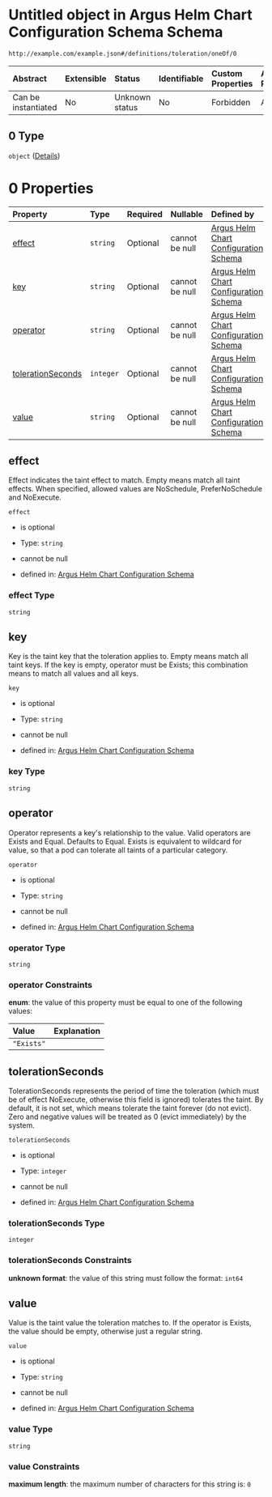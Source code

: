 # Untitled object in Argus Helm Chart Configuration Schema Schema

```txt
http://example.com/example.json#/definitions/toleration/oneOf/0
```



| Abstract            | Extensible | Status         | Identifiable | Custom Properties | Additional Properties | Access Restrictions | Defined In                                                        |
| :------------------ | :--------- | :------------- | :----------- | :---------------- | :-------------------- | :------------------ | :---------------------------------------------------------------- |
| Can be instantiated | No         | Unknown status | No           | Forbidden         | Allowed               | none                | [values.schema.json\*](values.schema.json "open original schema") |

## 0 Type

`object` ([Details](values-definitions-toleration-oneof-0.md))

# 0 Properties

| Property                                | Type      | Required | Nullable       | Defined by                                                                                                                                                                                                    |
| :-------------------------------------- | :-------- | :------- | :------------- | :------------------------------------------------------------------------------------------------------------------------------------------------------------------------------------------------------------ |
| [effect](#effect)                       | `string`  | Optional | cannot be null | [Argus Helm Chart Configuration Schema](values-definitions-toleration-oneof-0-properties-effect.md "http://example.com/example.json#/definitions/toleration/oneOf/0/properties/effect")                       |
| [key](#key)                             | `string`  | Optional | cannot be null | [Argus Helm Chart Configuration Schema](values-definitions-toleration-oneof-0-properties-key.md "http://example.com/example.json#/definitions/toleration/oneOf/0/properties/key")                             |
| [operator](#operator)                   | `string`  | Optional | cannot be null | [Argus Helm Chart Configuration Schema](values-definitions-toleration-oneof-0-properties-operator.md "http://example.com/example.json#/definitions/toleration/oneOf/0/properties/operator")                   |
| [tolerationSeconds](#tolerationseconds) | `integer` | Optional | cannot be null | [Argus Helm Chart Configuration Schema](values-definitions-toleration-oneof-0-properties-tolerationseconds.md "http://example.com/example.json#/definitions/toleration/oneOf/0/properties/tolerationSeconds") |
| [value](#value)                         | `string`  | Optional | cannot be null | [Argus Helm Chart Configuration Schema](values-definitions-toleration-oneof-0-properties-value.md "http://example.com/example.json#/definitions/toleration/oneOf/0/properties/value")                         |

## effect

Effect indicates the taint effect to match. Empty means match all taint effects. When specified, allowed values are NoSchedule, PreferNoSchedule and NoExecute.

`effect`

*   is optional

*   Type: `string`

*   cannot be null

*   defined in: [Argus Helm Chart Configuration Schema](values-definitions-toleration-oneof-0-properties-effect.md "http://example.com/example.json#/definitions/toleration/oneOf/0/properties/effect")

### effect Type

`string`

## key

Key is the taint key that the toleration applies to. Empty means match all taint keys. If the key is empty, operator must be Exists; this combination means to match all values and all keys.

`key`

*   is optional

*   Type: `string`

*   cannot be null

*   defined in: [Argus Helm Chart Configuration Schema](values-definitions-toleration-oneof-0-properties-key.md "http://example.com/example.json#/definitions/toleration/oneOf/0/properties/key")

### key Type

`string`

## operator

Operator represents a key's relationship to the value. Valid operators are Exists and Equal. Defaults to Equal. Exists is equivalent to wildcard for value, so that a pod can tolerate all taints of a particular category.

`operator`

*   is optional

*   Type: `string`

*   cannot be null

*   defined in: [Argus Helm Chart Configuration Schema](values-definitions-toleration-oneof-0-properties-operator.md "http://example.com/example.json#/definitions/toleration/oneOf/0/properties/operator")

### operator Type

`string`

### operator Constraints

**enum**: the value of this property must be equal to one of the following values:

| Value      | Explanation |
| :--------- | :---------- |
| `"Exists"` |             |

## tolerationSeconds

TolerationSeconds represents the period of time the toleration (which must be of effect NoExecute, otherwise this field is ignored) tolerates the taint. By default, it is not set, which means tolerate the taint forever (do not evict). Zero and negative values will be treated as 0 (evict immediately) by the system.

`tolerationSeconds`

*   is optional

*   Type: `integer`

*   cannot be null

*   defined in: [Argus Helm Chart Configuration Schema](values-definitions-toleration-oneof-0-properties-tolerationseconds.md "http://example.com/example.json#/definitions/toleration/oneOf/0/properties/tolerationSeconds")

### tolerationSeconds Type

`integer`

### tolerationSeconds Constraints

**unknown format**: the value of this string must follow the format: `int64`

## value

Value is the taint value the toleration matches to. If the operator is Exists, the value should be empty, otherwise just a regular string.

`value`

*   is optional

*   Type: `string`

*   cannot be null

*   defined in: [Argus Helm Chart Configuration Schema](values-definitions-toleration-oneof-0-properties-value.md "http://example.com/example.json#/definitions/toleration/oneOf/0/properties/value")

### value Type

`string`

### value Constraints

**maximum length**: the maximum number of characters for this string is: `0`
